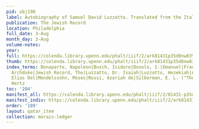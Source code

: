 ```yaml
---
pid: obj190
label: Autobiography of Samuel David Luzzatto. Translated from the Italian by S. Morais.
publication: The Jewish Record
location: Philadelphia
full_date: 3-Aug
month_day: 3-Aug
volume-notes:
year:
full: https://colenda.library.upenn.edu/phalt/iiif/2/ark81431p35d8nw83%2FSHA256E-s8078639--b28a27330eb108d2562ac50a09cf2cf3a6afee855031b2f1ffb0b838b259d275.jpeg/full/3500,/0/default.jpg
thumb: https://colenda.library.upenn.edu/phalt/iiif/2/ark81431p35d8nw83%2FSHA256E-s8078639--b28a27330eb108d2562ac50a09cf2cf3a6afee855031b2f1ffb0b838b259d275.jpeg/full/!200,200/0/default.jpg
index_terms: Bonaparte, Napoleon|Busch, Isidore|Donolo, I.|Emanuel|Franz Ferdinand,
  Archduke|Jewish Record, The|Luzzatto, Dr. Isaiah|Luzzatto, Hezekiah|Autobiography|Medigo,
  Elias Del|Mendelssohn, Moses|Rossi, Azariah de|Silberman, E. L. ("The Maggid")|Wessely,
  Hertz
toc: '204'
manifest_all: https://colenda.library.upenn.edu/phalt/iiif/2/81431-p35d8nw83/manifest
manifest_indiv: https://colenda.library.upenn.edu/phalt/iiif/2/ark81431p35d8nw83%2FSHA256E-s8078639--b28a27330eb108d2562ac50a09cf2cf3a6afee855031b2f1ffb0b838b259d275.jpeg
order: '189'
layout: qatar_item
collection: morais-ledger
---
```

